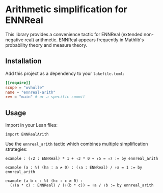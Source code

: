 # Arithmetic simplification for ENNReal

This library provides a convenience tactic for ENNReal (extended non-negative real) arithmetic. ENNReal appears frequently in Mathlib's probability theory and measure theory.

## Installation

Add this project as a dependency to your `lakefile.toml`:

```toml
[[require]]
scope = "wvhulle"
name = "ennreal-arith"
rev = "main" # or a specific commit
```

## Usage

Import in your Lean files:

```lean
import ENNRealArith
```

Use the `ennreal_arith` tactic which combines multiple simplification strategies:

```lean
example : (↑2 : ENNReal) * 1 + ↑3 * 0 + ↑5 = ↑7 := by ennreal_arith

example (a : ℕ) (ha : a ≠ 0) : (↑a : ENNReal) / ↑a = 1 := by ennreal_arith

example (a b c : ℕ) (hc : c ≠ 0) : 
  (↑(a * c) : ENNReal) / (↑(b * c)) = ↑a / ↑b := by ennreal_arith
```

